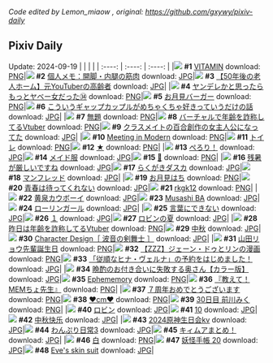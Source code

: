 *Code edited by Lemon_miaow , original: https://github.com/gxywy/pixiv-daily*
## Pixiv Daily 
Update: 2024-09-19
|      |      |      |
| :----: | :----: | :----: |
|![](https://pximg.lemonmiaow.xyz/c/240x480/img-master/img/2024/09/18/00/00/54/122532836_p0_master1200.jpg) **#1** [VITAMIN](https://www.pixiv.net/artworks/122532836) download: [PNG](https://pximg.lemonmiaow.xyz/img-original/img/2024/09/18/00/00/54/122532836_p0.png)|![](https://pximg.lemonmiaow.xyz/c/240x480/img-master/img/2024/09/17/06/00/09/122510136_p0_master1200.jpg) **#2** [個人メモ：開脚・内腿の筋肉](https://www.pixiv.net/artworks/122510136) download: [JPG](https://pximg.lemonmiaow.xyz/img-original/img/2024/09/17/06/00/09/122510136_p0.jpg)|![](https://pximg.lemonmiaow.xyz/c/240x480/img-master/img/2024/09/17/12/00/11/122514950_p0_master1200.jpg) **#3** [【50年後の老人ホーム】元YouTuberの高齢者](https://www.pixiv.net/artworks/122514950) download: [JPG](https://pximg.lemonmiaow.xyz/img-original/img/2024/09/17/12/00/11/122514950_p0.jpg)|
|![](https://pximg.lemonmiaow.xyz/c/240x480/img-master/img/2024/09/18/10/31/26/122542407_p0_master1200.jpg) **#4** [ヤンデレかと思ったらもっとヤベー女だった㉞](https://www.pixiv.net/artworks/122542407) download: [PNG](https://pximg.lemonmiaow.xyz/img-original/img/2024/09/18/10/31/26/122542407_p0.png)|![](https://pximg.lemonmiaow.xyz/c/240x480/img-master/img/2024/09/17/20/30/02/122525449_p0_master1200.jpg) **#5** [お月見バーガー](https://www.pixiv.net/artworks/122525449) download: [PNG](https://pximg.lemonmiaow.xyz/img-original/img/2024/09/17/20/30/02/122525449_p0.png)|![](https://pximg.lemonmiaow.xyz/c/240x480/img-master/img/2024/09/17/00/12/18/122503859_p0_master1200.jpg) **#6** [こういうギャップカップルがめちゃくちゃ好きっていうだけの話](https://www.pixiv.net/artworks/122503859) download: [JPG](https://pximg.lemonmiaow.xyz/img-original/img/2024/09/17/00/12/18/122503859_p0.jpg)|
|![](https://pximg.lemonmiaow.xyz/c/240x480/img-master/img/2024/09/18/00/13/53/122533493_p0_master1200.jpg) **#7** [無題](https://www.pixiv.net/artworks/122533493) download: [PNG](https://pximg.lemonmiaow.xyz/img-original/img/2024/09/18/00/13/53/122533493_p0.png)|![](https://pximg.lemonmiaow.xyz/c/240x480/img-master/img/2024/09/17/20/04/37/122524750_p0_master1200.jpg) **#8** [バーチャルで年齢を詐称してるVtuber](https://www.pixiv.net/artworks/122524750) download: [PNG](https://pximg.lemonmiaow.xyz/img-original/img/2024/09/17/20/04/37/122524750_p0.png)|![](https://pximg.lemonmiaow.xyz/c/240x480/img-master/img/2024/09/18/18/56/45/122551181_p0_master1200.jpg) **#9** [クラスメイトの百合創作の女主人公になってた](https://www.pixiv.net/artworks/122551181) download: [JPG](https://pximg.lemonmiaow.xyz/img-original/img/2024/09/18/18/56/45/122551181_p0.jpg)|
|![](https://pximg.lemonmiaow.xyz/c/240x480/img-master/img/2024/09/17/20/00/09/122524547_p0_master1200.jpg) **#10** [Meeting in Modern](https://www.pixiv.net/artworks/122524547) download: [PNG](https://pximg.lemonmiaow.xyz/img-original/img/2024/09/17/20/00/09/122524547_p0.png)|![](https://pximg.lemonmiaow.xyz/c/240x480/img-master/img/2024/09/17/20/28/18/122525410_master1200.jpg) **#11** [トイレ](https://www.pixiv.net/artworks/122525410) download: [PNG](https://pximg.lemonmiaow.xyz/img-original/img/2024/09/17/20/28/18/122525410.png)|![](https://pximg.lemonmiaow.xyz/c/240x480/img-master/img/2024/09/17/12/03/08/122515075_p0_master1200.jpg) **#12** [★](https://www.pixiv.net/artworks/122515075) download: [PNG](https://pximg.lemonmiaow.xyz/img-original/img/2024/09/17/12/03/08/122515075_p0.png)|
|![](https://pximg.lemonmiaow.xyz/c/240x480/img-master/img/2024/09/17/19/00/18/122522904_p0_master1200.jpg) **#13** [ぺろり！](https://www.pixiv.net/artworks/122522904) download: [JPG](https://pximg.lemonmiaow.xyz/img-original/img/2024/09/17/19/00/18/122522904_p0.jpg)|![](https://pximg.lemonmiaow.xyz/c/240x480/img-master/img/2024/09/17/00/08/32/122503709_p0_master1200.jpg) **#14** [メイド服](https://www.pixiv.net/artworks/122503709) download: [JPG](https://pximg.lemonmiaow.xyz/img-original/img/2024/09/17/00/08/32/122503709_p0.jpg)|![](https://pximg.lemonmiaow.xyz/c/240x480/img-master/img/2024/09/17/00/00/11/122503112_p0_master1200.jpg) **#15** [🤍](https://www.pixiv.net/artworks/122503112) download: [PNG](https://pximg.lemonmiaow.xyz/img-original/img/2024/09/17/00/00/11/122503112_p0.png)|
|![](https://pximg.lemonmiaow.xyz/c/240x480/img-master/img/2024/09/17/00/02/22/122503369_p0_master1200.jpg) **#16** [残暑が厳しいですね](https://www.pixiv.net/artworks/122503369) download: [JPG](https://pximg.lemonmiaow.xyz/img-original/img/2024/09/17/00/02/22/122503369_p0.jpg)|![](https://pximg.lemonmiaow.xyz/c/240x480/img-master/img/2024/09/17/11/25/02/122514391_p0_master1200.jpg) **#17** [らくがきダスカ](https://www.pixiv.net/artworks/122514391) download: [JPG](https://pximg.lemonmiaow.xyz/img-original/img/2024/09/17/11/25/02/122514391_p0.jpg)|![](https://pximg.lemonmiaow.xyz/c/240x480/img-master/img/2024/09/18/00/38/25/122534280_p0_master1200.jpg) **#18** [マンフレッド](https://www.pixiv.net/artworks/122534280) download: [JPG](https://pximg.lemonmiaow.xyz/img-original/img/2024/09/18/00/38/25/122534280_p0.jpg)|
|![](https://pximg.lemonmiaow.xyz/c/240x480/img-master/img/2024/09/17/20/31/42/122525537_p0_master1200.jpg) **#19** [お月見はち](https://www.pixiv.net/artworks/122525537) download: [PNG](https://pximg.lemonmiaow.xyz/img-original/img/2024/09/17/20/31/42/122525537_p0.png)|![](https://pximg.lemonmiaow.xyz/c/240x480/img-master/img/2024/09/17/01/11/49/122505779_p0_master1200.jpg) **#20** [青春は待ってくれない](https://www.pixiv.net/artworks/122505779) download: [JPG](https://pximg.lemonmiaow.xyz/img-original/img/2024/09/17/01/11/49/122505779_p0.jpg)|![](https://pximg.lemonmiaow.xyz/c/240x480/img-master/img/2024/09/18/16/05/10/122547455_p0_master1200.jpg) **#21** [rkgk12](https://www.pixiv.net/artworks/122547455) download: [PNG](https://pximg.lemonmiaow.xyz/img-original/img/2024/09/18/16/05/10/122547455_p0.png)|
|![](https://pximg.lemonmiaow.xyz/c/240x480/img-master/img/2024/09/17/00/02/12/122503353_p0_master1200.jpg) **#22** [黄泉カウボーイ](https://www.pixiv.net/artworks/122503353) download: [JPG](https://pximg.lemonmiaow.xyz/img-original/img/2024/09/17/00/02/12/122503353_p0.jpg)|![](https://pximg.lemonmiaow.xyz/c/240x480/img-master/img/2024/09/17/11/25/15/122514396_p0_master1200.jpg) **#23** [Musashi BA](https://www.pixiv.net/artworks/122514396) download: [JPG](https://pximg.lemonmiaow.xyz/img-original/img/2024/09/17/11/25/15/122514396_p0.jpg)|![](https://pximg.lemonmiaow.xyz/c/240x480/img-master/img/2024/09/18/00/30/01/122533996_p0_master1200.jpg) **#24** [ローリンガール](https://www.pixiv.net/artworks/122533996) download: [JPG](https://pximg.lemonmiaow.xyz/img-original/img/2024/09/18/00/30/01/122533996_p0.jpg)|
|![](https://pximg.lemonmiaow.xyz/c/240x480/img-master/img/2024/09/17/17/07/19/122520117_p0_master1200.jpg) **#25** [言葉にできない](https://www.pixiv.net/artworks/122520117) download: [JPG](https://pximg.lemonmiaow.xyz/img-original/img/2024/09/17/17/07/19/122520117_p0.jpg)|![](https://pximg.lemonmiaow.xyz/c/240x480/img-master/img/2024/09/18/19/31/19/122552196_p0_master1200.jpg) **#26** [１](https://www.pixiv.net/artworks/122552196) download: [JPG](https://pximg.lemonmiaow.xyz/img-original/img/2024/09/18/19/31/19/122552196_p0.jpg)|![](https://pximg.lemonmiaow.xyz/c/240x480/img-master/img/2024/09/17/17/49/42/122520989_p0_master1200.jpg) **#27** [ロビンの夏](https://www.pixiv.net/artworks/122520989) download: [JPG](https://pximg.lemonmiaow.xyz/img-original/img/2024/09/17/17/49/42/122520989_p0.jpg)|
|![](https://pximg.lemonmiaow.xyz/c/240x480/img-master/img/2024/09/18/21/03/23/122555028_p0_master1200.jpg) **#28** [昨日は年齢を詐称してるVtuber](https://www.pixiv.net/artworks/122555028) download: [PNG](https://pximg.lemonmiaow.xyz/img-original/img/2024/09/18/21/03/23/122555028_p0.png)|![](https://pximg.lemonmiaow.xyz/c/240x480/img-master/img/2024/09/17/12/33/52/122515567_p0_master1200.jpg) **#29** [中秋](https://www.pixiv.net/artworks/122515567) download: [JPG](https://pximg.lemonmiaow.xyz/img-original/img/2024/09/17/12/33/52/122515567_p0.jpg)|![](https://pximg.lemonmiaow.xyz/c/240x480/img-master/img/2024/09/17/20/38/58/122525755_p0_master1200.jpg) **#30** [Character Design［ 波音の剣舞士 ］](https://www.pixiv.net/artworks/122525755) download: [JPG](https://pximg.lemonmiaow.xyz/img-original/img/2024/09/17/20/38/58/122525755_p0.jpg)|
|![](https://pximg.lemonmiaow.xyz/c/240x480/img-master/img/2024/09/18/00/11/54/122533425_p0_master1200.jpg) **#31** [山田リョウ先輩誕生日](https://www.pixiv.net/artworks/122533425) download: [PNG](https://pximg.lemonmiaow.xyz/img-original/img/2024/09/18/00/11/54/122533425_p0.png)|![](https://pximg.lemonmiaow.xyz/c/240x480/img-master/img/2024/09/18/23/45/31/122560665_p0_master1200.jpg) **#32** [【ZZZ】ジェーン・ドゥとリンの漫画](https://www.pixiv.net/artworks/122560665) download: [PNG](https://pximg.lemonmiaow.xyz/img-original/img/2024/09/18/23/45/31/122560665_p0.png)|![](https://pximg.lemonmiaow.xyz/c/240x480/img-master/img/2024/09/17/00/48/46/122505035_p0_master1200.jpg) **#33** [「従順なヒナ・ヴェルナ」の予約をはじめました！](https://www.pixiv.net/artworks/122505035) download: [JPG](https://pximg.lemonmiaow.xyz/img-original/img/2024/09/17/00/48/46/122505035_p0.jpg)|
|![](https://pximg.lemonmiaow.xyz/c/240x480/img-master/img/2024/09/17/00/03/25/122503442_p0_master1200.jpg) **#34** [晩酌のお付き合いに失敗する奥さん【カラー版】](https://www.pixiv.net/artworks/122503442) download: [JPG](https://pximg.lemonmiaow.xyz/img-original/img/2024/09/17/00/03/25/122503442_p0.jpg)|![](https://pximg.lemonmiaow.xyz/c/240x480/img-master/img/2024/09/18/19/17/25/122551839_p0_master1200.jpg) **#35** [Ephememory](https://www.pixiv.net/artworks/122551839) download: [PNG](https://pximg.lemonmiaow.xyz/img-original/img/2024/09/18/19/17/25/122551839_p0.png)|![](https://pximg.lemonmiaow.xyz/c/240x480/img-master/img/2024/09/17/12/09/11/122515158_p0_master1200.jpg) **#36** [『教えて！MEMちょ先生』](https://www.pixiv.net/artworks/122515158) download: [PNG](https://pximg.lemonmiaow.xyz/img-original/img/2024/09/17/12/09/11/122515158_p0.png)|
|![](https://pximg.lemonmiaow.xyz/c/240x480/img-master/img/2024/09/18/00/07/04/122533273_p0_master1200.jpg) **#37** [７周年おめでとうございます](https://www.pixiv.net/artworks/122533273) download: [PNG](https://pximg.lemonmiaow.xyz/img-original/img/2024/09/18/00/07/04/122533273_p0.png)|![](https://pximg.lemonmiaow.xyz/c/240x480/img-master/img/2024/09/17/20/50/09/122526117_p0_master1200.jpg) **#38** [❤️cm❤️](https://www.pixiv.net/artworks/122526117) download: [PNG](https://pximg.lemonmiaow.xyz/img-original/img/2024/09/17/20/50/09/122526117_p0.png)|![](https://pximg.lemonmiaow.xyz/c/240x480/img-master/img/2024/09/17/00/00/42/122503198_p0_master1200.jpg) **#39** [30日目 前川みく](https://www.pixiv.net/artworks/122503198) download: [PNG](https://pximg.lemonmiaow.xyz/img-original/img/2024/09/17/00/00/42/122503198_p0.png)|
|![](https://pximg.lemonmiaow.xyz/c/240x480/img-master/img/2024/09/17/14/33/05/122517379_p0_master1200.jpg) **#40** [ロビン](https://www.pixiv.net/artworks/122517379) download: [JPG](https://pximg.lemonmiaow.xyz/img-original/img/2024/09/17/14/33/05/122517379_p0.jpg)|![](https://pximg.lemonmiaow.xyz/c/240x480/img-master/img/2024/09/17/12/45/09/122515746_p0_master1200.jpg) **#41** [10](https://www.pixiv.net/artworks/122515746) download: [JPG](https://pximg.lemonmiaow.xyz/img-original/img/2024/09/17/12/45/09/122515746_p0.jpg)|![](https://pximg.lemonmiaow.xyz/c/240x480/img-master/img/2024/09/17/19/35/29/122523874_p0_master1200.jpg) **#42** [中秋快乐](https://www.pixiv.net/artworks/122523874) download: [JPG](https://pximg.lemonmiaow.xyz/img-original/img/2024/09/17/19/35/29/122523874_p0.jpg)|
|![](https://pximg.lemonmiaow.xyz/c/240x480/img-master/img/2024/09/17/15/55/10/122518727_p0_master1200.jpg) **#43** [2024原神生日会kv](https://www.pixiv.net/artworks/122518727) download: [JPG](https://pximg.lemonmiaow.xyz/img-original/img/2024/09/17/15/55/10/122518727_p0.jpg)|![](https://pximg.lemonmiaow.xyz/c/240x480/img-master/img/2024/09/17/01/39/23/122506465_p0_master1200.jpg) **#44** [わんぷり日常3](https://www.pixiv.net/artworks/122506465) download: [JPG](https://pximg.lemonmiaow.xyz/img-original/img/2024/09/17/01/39/23/122506465_p0.jpg)|![](https://pximg.lemonmiaow.xyz/c/240x480/img-master/img/2024/09/18/16/45/07/122548149_p0_master1200.jpg) **#45** [キィムアまとめ！](https://www.pixiv.net/artworks/122548149) download: [JPG](https://pximg.lemonmiaow.xyz/img-original/img/2024/09/18/16/45/07/122548149_p0.jpg)|
|![](https://pximg.lemonmiaow.xyz/c/240x480/img-master/img/2024/09/18/00/19/24/122533672_p0_master1200.jpg) **#46** [白](https://www.pixiv.net/artworks/122533672) download: [PNG](https://pximg.lemonmiaow.xyz/img-original/img/2024/09/18/00/19/24/122533672_p0.png)|![](https://pximg.lemonmiaow.xyz/c/240x480/img-master/img/2024/09/18/00/03/02/122533036_p0_master1200.jpg) **#47** [妖怪手帳 20](https://www.pixiv.net/artworks/122533036) download: [JPG](https://pximg.lemonmiaow.xyz/img-original/img/2024/09/18/00/03/02/122533036_p0.jpg)|![](https://pximg.lemonmiaow.xyz/c/240x480/img-master/img/2024/09/17/04/11/15/122508938_p0_master1200.jpg) **#48** [Eve's skin suit](https://www.pixiv.net/artworks/122508938) download: [JPG](https://pximg.lemonmiaow.xyz/img-original/img/2024/09/17/04/11/15/122508938_p0.jpg)|
